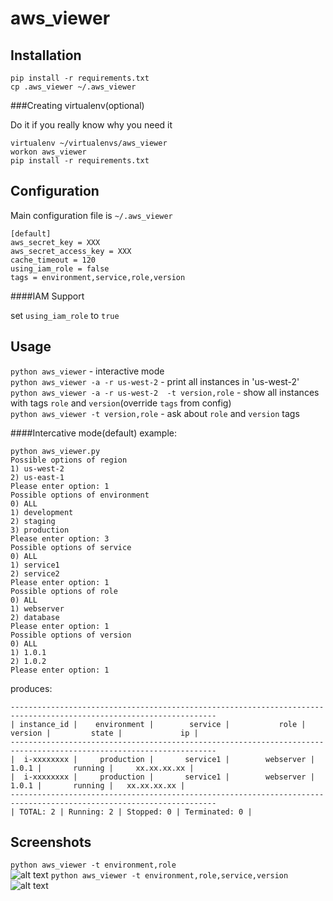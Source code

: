 aws_viewer
==========

Installation
----------

```
pip install -r requirements.txt
cp .aws_viewer ~/.aws_viewer
```


###Creating virtualenv(optional)

Do it if you really know why you need it

```
virtualenv ~/virtualenvs/aws_viewer
workon aws_viewer
pip install -r requirements.txt
```

Configuration
----------
Main configuration file is `~/.aws_viewer`
```
[default]
aws_secret_key = XXX
aws_secret_access_key = XXX
cache_timeout = 120
using_iam_role = false
tags = environment,service,role,version
```

####IAM Support

set `using_iam_role` to `true`

Usage
---------
`python aws_viewer` - interactive mode    
`python aws_viewer -a -r us-west-2` - print all instances in 'us-west-2'     
`python aws_viewer -a -r us-west-2  -t version,role` - show all instances with tags `role` and `version`(override `tags` from config)     
`python aws_viewer -t version,role` - ask about `role` and `version` tags     


####Intercative mode(default) example:
```
python aws_viewer.py
Possible options of region
1) us-west-2
2) us-east-1
Please enter option: 1
Possible options of environment
0) ALL
1) development
2) staging
3) production
Please enter option: 3
Possible options of service
0) ALL
1) service1
2) service2
Please enter option: 1
Possible options of role
0) ALL
1) webserver
2) database
Please enter option: 1
Possible options of version
0) ALL
1) 1.0.1
2) 1.0.2
Please enter option: 1
```
produces:      
```
--------------------------------------------------------------------------------------------------------------------
| instance_id |    environment |        service |           role |        version |         state |             ip |
--------------------------------------------------------------------------------------------------------------------
|  i-xxxxxxxx |     production |       service1 |        webserver |          1.0.1 |       running |     xx.xx.xx.xx |
|  i-xxxxxxxx |     production |       service1 |        webserver |          1.0.1 |       running |   xx.xx.xx.xx |
--------------------------------------------------------------------------------------------------------------------
| TOTAL: 2 | Running: 2 | Stopped: 0 | Terminated: 0 |
```


Screenshots
---------
`python aws_viewer -t environment,role`     
![alt text](http://s29.postimg.org/wvlva4vyv/Foto_Flexer_Photo.jpg)
`python aws_viewer -t environment,role,service,version`         
![alt text](http://s9.postimg.org/y2dofqhdb/Foto_Flexer_Photo1.jpg)

